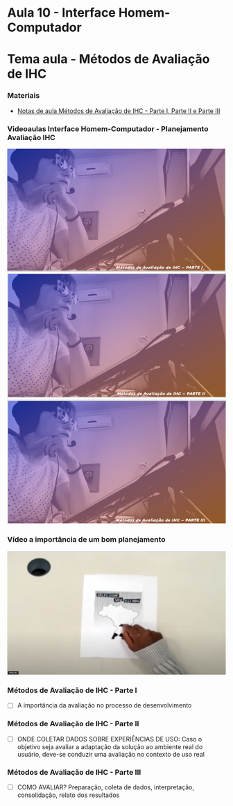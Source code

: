 # Aula 10 - Interface Homem-Computador
# Tema aula - Métodos de Avaliação de IHC


### Materiais
- [Notas de aula Métodos de Avaliação de IHC - Parte I, Parte II e Parte III](metodos_avaliacao_ihc.pdf)


### Videoaulas Interface Homem-Computador -  Planejamento Avaliação IHC
[![Métodos de avaliação de IHC - Parte I](capa_22.png)](https://youtu.be/wKLIUEAcLnQ)
[![Métodos de avaliação de IHC - Parte II](capa_23.png)](https://youtu.be/15G7pk8qr3s)
[![Métodos de avaliação de IHC - Parte III](capa_24.png)](https://youtu.be/rXBq6pKdib0)

### Vídeo a importância de um bom planejamento
[![Prototipação em papel](prototipacao_papel.png)](https://www.youtube.com/watch?v=DyE6g-j2Ld4)


### Métodos de Avaliação de IHC - Parte I 

- [ ]  A importância da avaliação no processo de desenvolvimento


### Métodos de Avaliação de IHC - Parte II 

- [ ]  ONDE COLETAR DADOS SOBRE EXPERIÊNCIAS DE USO: Caso o objetivo seja avaliar a adaptação da solução ao ambiente real do usuário, deve-se conduzir uma avaliação no contexto de uso real


### Métodos de Avaliação de IHC - Parte III 

- [ ]  COMO AVALIAR? Preparação, coleta de dados, interpretação, consolidação, relato dos resultados
